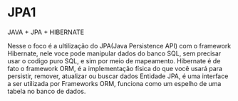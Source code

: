 # JPA1
JAVA + JPA + HIBERNATE

Nesse o foco é a ultilização do JPA(Java Persistence API) com o framework Hibernate, nele voce pode manipular dados do banco SQL, sem precisar usar o codigo puro SQL, e sim por meio de mapeamento.
Hibernate é de fato o framework ORM, é a implementação física do que você usará para persistir, remover, atualizar ou buscar dados
Entidade JPA, é uma interface a ser utilizada por Frameworks ORM, funciona como um espelho de uma tabela no banco de dados.
